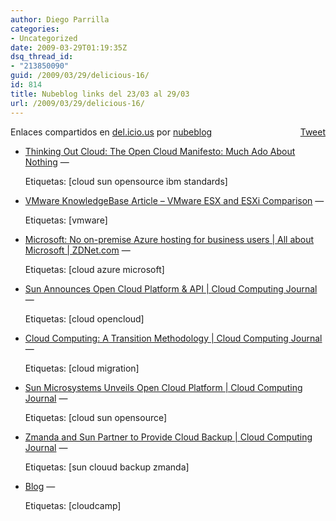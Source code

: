 ```yaml
---
author: Diego Parrilla
categories:
- Uncategorized
date: 2009-03-29T01:19:35Z
dsq_thread_id:
- "213850090"
guid: /2009/03/29/delicious-16/
id: 814
title: Nubeblog links del 23/03 al 29/03
url: /2009/03/29/delicious-16/
---
```


<div style="float: right; margin-left: 10px;">
  <a href="https://twitter.com/share" class="twitter-share-button" data-via="nubeblog" data-count="vertical" data-url="/2009/03/29/delicious-16/">Tweet</a>
</div>

Enlaces compartidos en [del.icio.us](http://del.icio.us/) por  [nubeblog](http://delicious.com/nubeblog)

  * [Thinking Out Cloud: The Open Cloud Manifesto: Much Ado About Nothing](http://gevaperry.typepad.com/main/2009/03/the-open-cloud-manifesto-much-ado-about-nothing.html "http://gevaperry.typepad.com/main/2009/03/the-open-cloud-manifesto-much-ado-about-nothing.html") &#8212;
   
    Etiquetas: [cloud sun opensource ibm standards]
  * [VMware KnowledgeBase Article &#8211; VMware ESX and ESXi Comparison](http://kb.vmware.com/selfservice/microsites/search.do?language=en_US&cmd=displayKC&externalId=1006543 "http://kb.vmware.com/selfservice/microsites/search.do?language=en_US&cmd=displayKC&externalId=1006543") &#8212;
   
    Etiquetas: [vmware]
  * [Microsoft: No on-premise Azure hosting for business users | All about Microsoft | ZDNet.com](http://blogs.zdnet.com/microsoft/?p=2340 "http://blogs.zdnet.com/microsoft/?p=2340") &#8212;
   
    Etiquetas: [cloud azure microsoft]
  * [Sun Announces Open Cloud Platform & API | Cloud Computing Journal](http://cloudcomputing.sys-con.com/node/883729 "http://cloudcomputing.sys-con.com/node/883729") &#8212;
   
    Etiquetas: [cloud opencloud]
  * [Cloud Computing: A Transition Methodology | Cloud Computing Journal](http://cloudcomputing.sys-con.com/node/886060 "http://cloudcomputing.sys-con.com/node/886060") &#8212;
   
    Etiquetas: [cloud migration]
  * [Sun Microsystems Unveils Open Cloud Platform | Cloud Computing Journal](http://cloudcomputing.sys-con.com/node/886221 "http://cloudcomputing.sys-con.com/node/886221") &#8212;
   
    Etiquetas: [cloud sun opensource]
  * [Zmanda and Sun Partner to Provide Cloud Backup | Cloud Computing Journal](http://cloudcomputing.sys-con.com/node/886313 "http://cloudcomputing.sys-con.com/node/886313") &#8212;
   
    Etiquetas: [sun clouud backup zmanda]
  * [Blog](http://timdecoen.wordpress.com/ "http://timdecoen.wordpress.com/") &#8212;
   
    Etiquetas: [cloudcamp]
